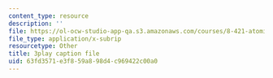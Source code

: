 ```yaml
---
content_type: resource
description: ''
file: https://ol-ocw-studio-app-qa.s3.amazonaws.com/courses/8-421-atomic-and-optical-physics-i-spring-2014/63fd3571e3f859a898d4c969422c00a0_nSxRp52JkKY.vtt
file_type: application/x-subrip
resourcetype: Other
title: 3play caption file
uid: 63fd3571-e3f8-59a8-98d4-c969422c00a0
---
```

